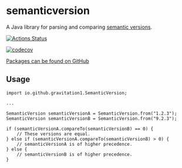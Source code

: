 # semanticversion

A Java library for parsing and comparing [semantic versions](https://semver.org/).

[![Actions Status](https://github.com/gravitation1/semanticversion/workflows/Java%20CI/badge.svg)](https://github.com/gravitation1/semanticversion/actions)

[![codecov](https://codecov.io/gh/gravitation1/semanticversion/branch/master/graph/badge.svg)](https://codecov.io/gh/gravitation1/semanticversion)

[Packages can be found on GitHub](https://github.com/gravitation1/semanticversion/packages/)

## Usage
    import io.github.gravitation1.SemanticVersion;

    ...

    SemanticVersion semanticVersionA = SemanticVersion.from("1.2.3");
    SemanticVersion semanticVersionB = SemanticVersion.from("9.2.3");

    if (semanticVersionA.compareTo(semanticVersionB) == 0) {
        // These versions are equal.
    } else if (semanticVersionA.compareTo(semanticVersionB) > 0) {
        // semanticVersionA is of higher precedence.
    } else {
        // semanticVersionB is of higher precedence.
    }
